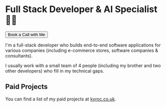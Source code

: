 <link rel="stylesheet" type="text/css" href="./index.css">

<h1>Full Stack Developer & AI Specialist 🦾🦿</h1>

<a href='https://kyroc.co.uk/call'><button>Book a Call with Me</button></a>

<p>I'm a full-stack developer who builds end-to-end software applications for various companies (including e-commerce stores, software companies & consultants).</p>
<p>I usually work with a small team of 4 people (including my brother and two other developers) who fill in my technical gaps.</p>

<h2>Paid Projects</h2>

<p>You can find a list of my paid projects at <a href='https://kyroc.co.uk/projects' target='_blank'>kyroc.co.uk</a>.</p>

